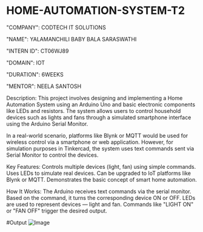 # HOME-AUTOMATION-SYSTEM-T2

"COMPANY": CODTECH IT SOLUTIONS

"NAME": YALAMANCHILI BABY BALA SARASWATHI

"INTERN ID": CT06WJ89

"DOMAIN": IOT

"DURATION": 6WEEKS

"MENTOR": NEELA SANTOSH

Description:
 This project involves designing and implementing a Home Automation System using an Arduino Uno and basic electronic components like LEDs and resistors. The system allows users to control household devices such as lights and fans through a simulated smartphone interface using the Arduino Serial Monitor.

In a real-world scenario, platforms like Blynk or MQTT would be used for wireless control via a smartphone or web application. However, for simulation purposes in Tinkercad, the system uses text commands sent via Serial Monitor to control the devices.

Key Features:
Controls multiple devices (light, fan) using simple commands.
Uses LEDs to simulate real devices.
Can be upgraded to IoT platforms like Blynk or MQTT.
Demonstrates the basic concept of smart home automation.

How It Works:
The Arduino receives text commands via the serial monitor.
Based on the command, it turns the corresponding device ON or OFF.
LEDs are used to represent devices — light and fan.
Commands like "LIGHT ON" or "FAN OFF" trigger the desired output.

#Output
![Image](https://github.com/user-attachments/assets/a11f6511-5e23-4e0d-969e-b62749c18d20)
